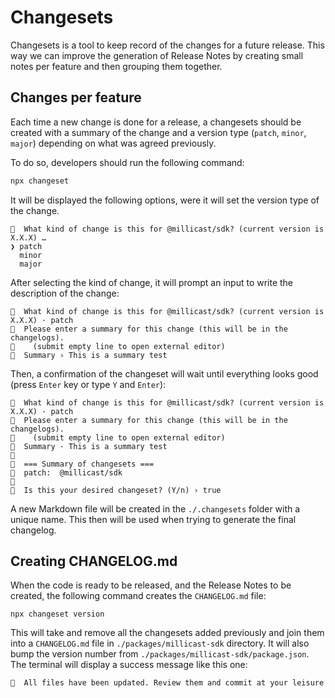 # Changesets

Changesets is a tool to keep record of the changes for a future release. This way we can improve the generation of Release Notes by creating small notes per feature and then grouping them together.

## Changes per feature
Each time a new change is done for a release, a changesets should be created with a summary of the change and a version type (`patch`, `minor`, `major`) depending on what was agreed previously.

To do so, developers should run the following command:

```bash
npx changeset
```
It will be displayed the following options, were it will set the version type of the change.

```
🦋  What kind of change is this for @millicast/sdk? (current version is X.X.X) … 
❯ patch
  minor
  major
```

After selecting the kind of change, it will prompt an input to write the description of the change:

```
🦋  What kind of change is this for @millicast/sdk? (current version is X.X.X) · patch
🦋  Please enter a summary for this change (this will be in the changelogs).
🦋    (submit empty line to open external editor)
🦋  Summary › This is a summary test 
```

Then, a confirmation of the changeset will wait until everything looks good (press `Enter` key or type `Y` and `Enter`):

```
🦋  What kind of change is this for @millicast/sdk? (current version is X.X.X) · patch
🦋  Please enter a summary for this change (this will be in the changelogs).
🦋    (submit empty line to open external editor)
🦋  Summary · This is a summary test
🦋  
🦋  === Summary of changesets ===
🦋  patch:  @millicast/sdk
🦋  
🦋  Is this your desired changeset? (Y/n) › true
```

A new Markdown file will be created in the `./.changesets` folder with a unique name. This then will be used when trying to generate the final changelog.

## Creating CHANGELOG.md
When the code is ready to be released, and the Release Notes to be created, the following command creates the `CHANGELOG.md` file:

```
npx changeset version
```

This will take and remove all the changesets added previously and join them into a `CHANGELOG.md` file in `./packages/millicast-sdk` directory. It will also bump the version number from `./packages/millicast-sdk/package.json`. The terminal will display a success message like this one:

```
🦋  All files have been updated. Review them and commit at your leisure
```